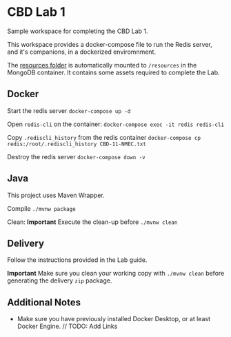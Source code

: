 # CBD Lab 1

Sample workspace for completing the CBD Lab 1.

This workspace provides a docker-compose file to run the Redis server, and it's companions, in a dockerized enviromnment.

The [resources folder](resources) is automatically mounted to `/resources` in the MongoDB container.
It contains some assets required to complete the Lab.

## Docker

Start the redis server
`docker-compose up -d`

Open `redis-cli` on the container:
`docker-compose exec -it redis redis-cli`

Copy `.rediscli_history` from the redis container
`docker-compose cp redis:/root/.rediscli_history CBD-11-NMEC.txt`

Destroy the redis server
`docker-compose down -v`

## Java

This project uses Maven Wrapper.

Compile
`./mvnw package`

Clean: **Important** Execute the clean-up before 
`./mvnw clean`

## Delivery

Follow the instructions provided in the Lab guide.

**Important** Make sure you clean your working copy with `./mvnw clean` before generating the delivery `zip` package.

## Additional Notes

* Make sure you have previously installed Docker Desktop, or at least Docker Engine.
// TODO: Add Links
